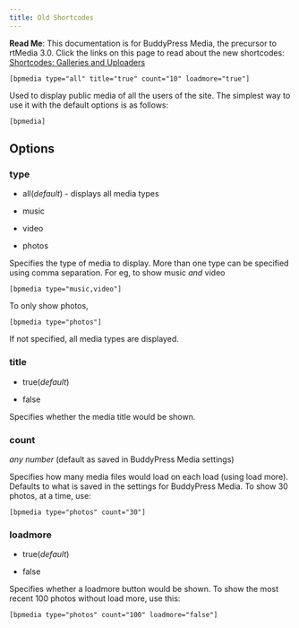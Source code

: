 ```yaml
---
title: Old Shortcodes
---
```


**Read Me**: This documentation is for BuddyPress Media, the precursor to rtMedia 3.0. Click the links on this page to read about the new shortcodes: [Shortcodes: Galleries and Uploaders](/rtmedia/features/shortcodes/)

    
    [bpmedia type="all" title="true" count="10" loadmore="true"]


Used to display public media of all the users of the site. The simplest way to use it with the default options is as follows:

    
    [bpmedia]




## Options




### **type**

	
  * all(_default_) - displays all media types

	
  * music

	
  * video

	
  * photos


Specifies the type of media to display. More than one type can be specified using comma separation. For eg, to show music _and_ video

    
    [bpmedia type="music,video"]


To only show photos,

    
    [bpmedia type="photos"]


If not specified, all media types are displayed.


### **title**


  * true(_default_)

	
  * false


Specifies whether the media title would be shown.


### **count**


_any number_ (default as saved in BuddyPress Media settings)

Specifies how many media files would load on each load (using load more). Defaults to what is saved in the settings for BuddyPress Media. To show 30 photos, at a time, use:

    
    [bpmedia type="photos" count="30"]

### **loadmore**

	
  * true(_default_)

	
  * false


Specifies whether a loadmore button would be shown. To show the most recent 100 photos without load more, use this:

    
    [bpmedia type="photos" count="100" loadmore="false"]
